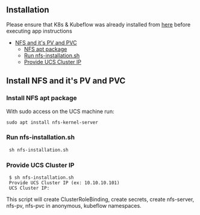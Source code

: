 ## Installation

Please ensure that K8s & Kubeflow was already installed from [here](./../../../../../install) 
before executing app instructions

- [NFS and it's PV and PVC](#nfs)
  * [NFS apt package](#nfs-apt-package)
  * [Run nfs-installation.sh](#run-nfs-installationsh)
  * [Provide UCS Cluster IP](#ucs-cluster-ip)
  
## <a id=nfs></a> Install NFS and it's PV and PVC

### <a id=nfs-apt-package></a> Install NFS apt package
With sudo access on the UCS machine run:

	sudo apt install nfs-kernel-server
	
### <a id=run-nfs-installationsh></a> Run nfs-installation.sh 

     sh nfs-installation.sh

### <a id=ucs-cluster-ip></a> Provide UCS Cluster IP

	 $ sh nfs-installation.sh
	 Provide UCS Cluster IP (ex: 10.10.10.101)
	 UCS Cluster IP:

This script will create ClusterRoleBinding, create secrets, create nfs-server, nfs-pv, nfs-pvc in anonymous, kubeflow namespaces.
